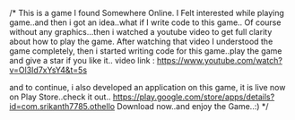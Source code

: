 /*
This is a game I found Somewhere Online. I Felt interested while playing game..and then i got an idea..what if I write code to this game..
Of course without any graphics...then i watched a youtube video to get full clarity about how to play the game. After watching that video
I understood the game completely, then i started writing code for this game..play the game and give a star if you like it..
video link : https://www.youtube.com/watch?v=Ol3Id7xYsY4&t=5s

and to continue, i also developed an application on this game, it is live now on Play Store..check it out..
https://play.google.com/store/apps/details?id=com.srikanth7785.othello Download now..and enjoy the Game..:)
*/

